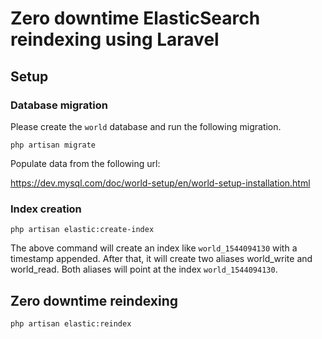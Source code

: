 # Zero downtime ElasticSearch reindexing using Laravel

## Setup

### Database migration
Please create the `world` database and run the following migration.

```
php artisan migrate
```

Populate data from the following url:

https://dev.mysql.com/doc/world-setup/en/world-setup-installation.html


### Index creation

```
php artisan elastic:create-index
```

The above command will create an index like `world_1544094130` with a timestamp appended. After that, it will create two aliases world_write and world_read. Both aliases will point at the index `world_1544094130`.

## Zero downtime reindexing

```
php artisan elastic:reindex
```


